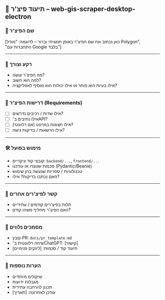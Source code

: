 ## 🧩 תיעוד פיצ'ר – web-gis-scraper-desktop-electron

### 🧠 שם הפיצ'ר
[כאן נכתוב את שם הפיצ'ר באופן תמציתי וברור – לדוגמה: "מודל Polygon", "התחברות עם Google בלבד"]

---

### 📌 רקע וצורך
- מה הפיצ'ר עושה?
- למה הוא חשוב?
- אילו בעיות הוא פותר או אילו יכולות הוא מוסיף לאפליקציה?

---

### 🎯 דרישות הפיצ'ר (Requirements)
- [ ] אילו שדות / רכיבים נדרשים?
- [ ] אילו נתיבים ב־API?
- [ ] אילו תצוגות בפרונט (אם רלוונטי)?
- [ ] אילו הרשאות / בדיקות גישה?

---

### 🛠️ מימוש בפועל
- קובצי קוד עיקריים: `backend/...`, `frontend/...`
- סכמות שנוצרו או עודכנו (Pydantic/Beanie)
- טכנולוגיות / ספריות שנעשה בהן שימוש
- האם נכתבו בדיקות? אילו?

---

### 🔄 קשר לפיצ'רים אחרים
- תלות בפיצ'רים קודמים / עתידיים
- האם הפיצ'ר מחליף משהו קודם?

---

### 📎 מסמכים נלווים
- קובץ PR: `docs/pr_template.md`
- שיחה רלוונטית ב־ChatGPT: [קישור]
- תיעוד קוד / סכמות: [לינקים פנימיים]

---

### 📝 הערות נוספות
- שיקולים מיוחדים
- מגבלות ידועות
- תכנון להרחבה עתידית
- עודכן לאחרונה: [תאריך]
